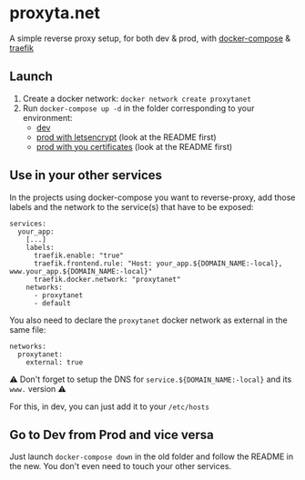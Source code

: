 # proxyta.net

A simple reverse proxy setup, for both dev & prod, with [docker-compose](https://docs.docker.com/compose/) &
[traefik](https://traefik.io/)

## Launch

1. Create a docker network: `docker network create proxytanet`
2. Run `docker-compose up -d` in the folder corresponding to your environment:
    - [dev](dev/)
    - [prod with letsencrypt](prod-le/) (look at the README first)
    - [prod with you certificates](prod-ssl/) (look at the README first)

## Use in your other services

In the projects using docker-compose you want to reverse-proxy, add those labels and the network to the service(s) that
have to be exposed:

```
services:
  your_app:
    [...]
    labels:
      traefik.enable: "true"
      traefik.frontend.rule: "Host: your_app.${DOMAIN_NAME:-local}, www.your_app.${DOMAIN_NAME:-local}"
      traefik.docker.network: "proxytanet"
    networks:
      - proxytanet
      - default
```

You also need to declare the `proxytanet` docker network as external in the same file:

```
networks:
  proxytanet:
    external: true
```

:warning: Don't forget to setup the DNS for `service.${DOMAIN_NAME:-local}` and its `www.` version :warning:

For this, in dev, you can just add it to your `/etc/hosts`

## Go to Dev from Prod and vice versa

Just launch `docker-compose down` in the old folder and follow the README in the new. You don't even need to touch your
other services.
